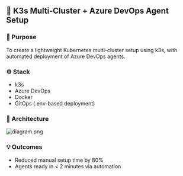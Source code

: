 ## 🧵 K3s Multi-Cluster + Azure DevOps Agent Setup

### 📌 Purpose
To create a lightweight Kubernetes multi-cluster setup using k3s, with automated deployment of Azure DevOps agents.

### ⚙️ Stack
- k3s
- Azure DevOps
- Docker
- GitOps (.env-based deployment)

### 🧩 Architecture
![diagram.png](../diagrams/k3s-arch.png)

### 💡 Outcomes
- Reduced manual setup time by 80%
- Agents ready in < 2 minutes via automation
